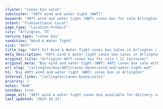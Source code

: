 ```yaml
---
cluster: "conex box sales"
subcluster: "40ft wind and water tight (WWT)"
keyword: "40ft wind and water tight (WWT) conex box for sale Arlington, TX"
intent: "Transactional-Local"
page_type: "Location-Product"
city: "Arlington, TX"
service_type: "conex box"
condition: "Wind & Water Tight"
size: "40ft"
title_tag: "40ft Ktf Wind & Water Tight conex box Sales in Arlington | LC Container"
meta_description: "40ft wind & water tight conex box sales in Arlington. Fast delivery, competitive pricing. Serving conex boxes area. Quote ID: Z2I. Call (214) 524-4168 for your free quote today."
original_title: "Arlington 40ft conex box for sale | LC Container"
original_meta: "Buy wind and water tight (WWT) 40ft conex box sale with local delivery in Arlington, TX. LC Container — local Since 2003. Request a fast quote today."
url_slug: "/arlington/buy/40ft/conex-boxes/wind-and-water-tight-wwt"
h1: "Buy 40ft wind and water tight (WWT) conex box in Arlington"
internal_links: "/arlington/conex-boxes/sales"
priority: 3
notes: "NaN"
noindex: true
image_alt: "40ft wind & water tight conex box available for delivery in Arlington"
last_updated: "2025-10-21"
---
```


<!-- TODO: Add unique city/inventory copy, images, and internal links here. -->
